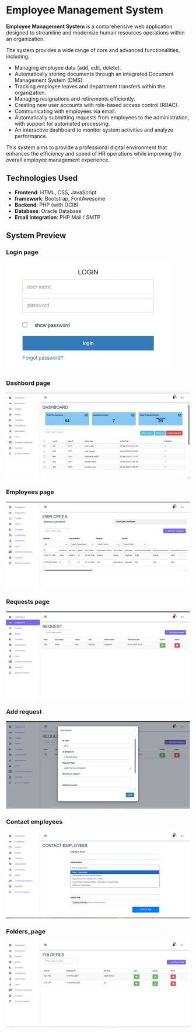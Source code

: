 # Employee Management System

**Employee Management System** is a comprehensive web application designed to streamline and modernize human resources operations within an organization.

The system provides a wide range of core and advanced functionalities, including:

- Managing employee data (add, edit, delete).
- Automatically storing documents through an integrated Document Management System (DMS).
- Tracking employee leaves and department transfers within the organization.
- Managing resignations and retirements efficiently.
- Creating new user accounts with role-based access control (RBAC).
- Communicating with employees via email.
- Automatically submitting requests from employees to the administration, with support for automated processing.
- An interactive dashboard to monitor system activities and analyze performance.

This system aims to provide a professional digital environment that enhances the efficiency and speed of HR operations while improving the overall employee management experience.

## Technologies Used

- **Frontend**: HTML, CSS, JavaScript
- **framework**: Bootstrap, FontAwesome
- **Backend**: PHP (with OCI8)
- **Database**: Oracle Database
- **Email Integration**: PHP Mail / SMTP

## System Preview

### Login page

![Login](Screenshots/Login-page.png)

### Dashbord page

![Dashbord](Screenshots/Dashbord-page.png)

### Employees page

![Employees](Screenshots/Employees-page.png)

### Requests page

![Requests](Screenshots/Requests-page.png)

### Add request

![Add request](Screenshots/Add-request.png)

### Contact employees

![Contact-employees](Screenshots/Contact-employees.png)

### Folders_page

![Folders-page](Screenshots/folders-page.png)
